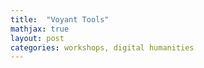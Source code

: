 ```yaml
---
title:  "Voyant Tools"
mathjax: true
layout: post
categories: workshops, digital humanities
---
```

